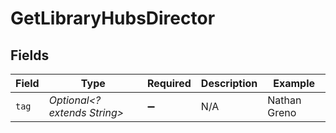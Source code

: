 # GetLibraryHubsDirector


## Fields

| Field                        | Type                         | Required                     | Description                  | Example                      |
| ---------------------------- | ---------------------------- | ---------------------------- | ---------------------------- | ---------------------------- |
| `tag`                        | *Optional<? extends String>* | :heavy_minus_sign:           | N/A                          | Nathan Greno                 |